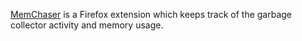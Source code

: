 [MemChaser](https://wiki.mozilla.org/QA/Automation_Services/Projects/Addons/MemChaser) is a Firefox extension which keeps track of the garbage collector activity and memory usage.